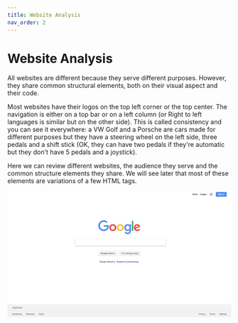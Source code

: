 ```yaml
---
title: Website Analysis
nav_order: 2
---
```


# Website Analysis

All websites are different because they serve different purposes. However, they share common structural elements,
both on their visual aspect and their code.

Most websites have their logos on the top left corner or the top center. The navigation is either on a top bar or on a
left column (or Right to left languages is similar but on the other side). This is called consistency and you can see
it everywhere: a VW Golf and a Porsche are cars made for different purposes but they have a steering wheel on the left
side, three pedals and a shift stick (OK, they can have two pedals if they're automatic but they don't have 5 pedals and
a joystick).

Here we can review different websites, the audience they serve and the common structure elements they share. We will see
later that most of these elements are variations of a few HTML tags.

![Google homepage](google.jpg)
